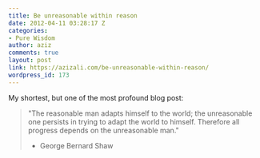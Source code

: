 ```yaml
---
title: Be unreasonable within reason
date: 2012-04-11 03:28:17 Z
categories:
- Pure Wisdom
author: aziz
comments: true
layout: post
link: https://azizali.com/be-unreasonable-within-reason/
wordpress_id: 173
---
```


My shortest, but one of the most profound blog post:


<blockquote>"The reasonable man adapts himself to the world; the unreasonable one persists in trying to adapt the world to himself. Therefore all progress depends on the unreasonable man."

- George Bernard Shaw</blockquote>
